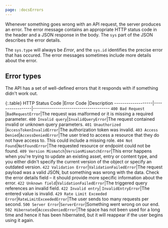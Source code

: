 ```yaml
---
page: :docsErrors
---
```


Whenever something goes wrong with an API request, the server produces an error. The error message contains an appropriate HTTP status code in the header and a JSON response in the body. The `sys` part of the JSON describes the error details.

The `sys.type` will always be *Error*, and the `sys.id` identifies the precise error that has occured. The error messages sometimes include more details about the error.

## Error types

The API has a set of well-defined errors that it responds with if something didn't work out.

{:.table}
HTTP Status Code   |Error Code       |Description
-------------------|-----------------|--------------------------------------
`400 Bad Request`  |`BadRequestError`|The request was malformed or it is missing a required parameter.
`400 Invalid query`|`InvalidQueryError`|The request contained invalid or unknown query parameters.
`401 Unauthorized` |`AccessTokenInvalidError`|The authorization token was invalid.
`403 Access Denied`|`AccessDeniedError`|The user tried to access a resource that they do not have access to. This could include a missing role.
`404 Not Found`|`NotFoundError`|The requested resource or endpoint could not be found.
`409 Version Mismatch`|`VersionMismatchError`|This error happens when you're trying to update an existing asset, entry or content type, and you either didn't specify the current version of the object or specify an outdated version.
`422 Validation Error`|`ValidationFailedError`|The request payload was a valid JSON, but something was wrong with the data. Check the error details field – it should provide more specific information about the error.
`422 Unknown field`|`ValidationFailedError`|The triggered query references an invalid field.
`422 Invalid entry`| `InvalidEntryError`|The entered value is invalid.
`429 Rate Limit Exceeded Error`|`RateLimitExceededError`|The user sends too many requests per second.
`500 Server Error`|`ServerError`|Something went wrong on our end.
`502 Hibernated`|`AccessDeniedError`|The space has not been used for a long time and hence it has been hibernated, but it will reappear if the user begins using it again.
